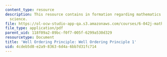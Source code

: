 ```yaml
---
content_type: resource
description: This resource contains in formation regarding mathematics for computer
  science.
file: https://ol-ocw-studio-app-qa.s3.amazonaws.com/courses/6-042j-mathematics-for-computer-science-spring-2015/4cdeb5d8e2a983636d4a6bb7d31fc714_MIT6_042JS16_WellOrdering1.pdf
file_type: application/pdf
parent_uid: 118f09a2-89bc-f0f7-005f-6299a530d329
resourcetype: Document
title: 'Well Ordering Principle: Well Ordering Principle 1'
uid: 4cdeb5d8-e2a9-8363-6d4a-6bb7d31fc714
---
```

